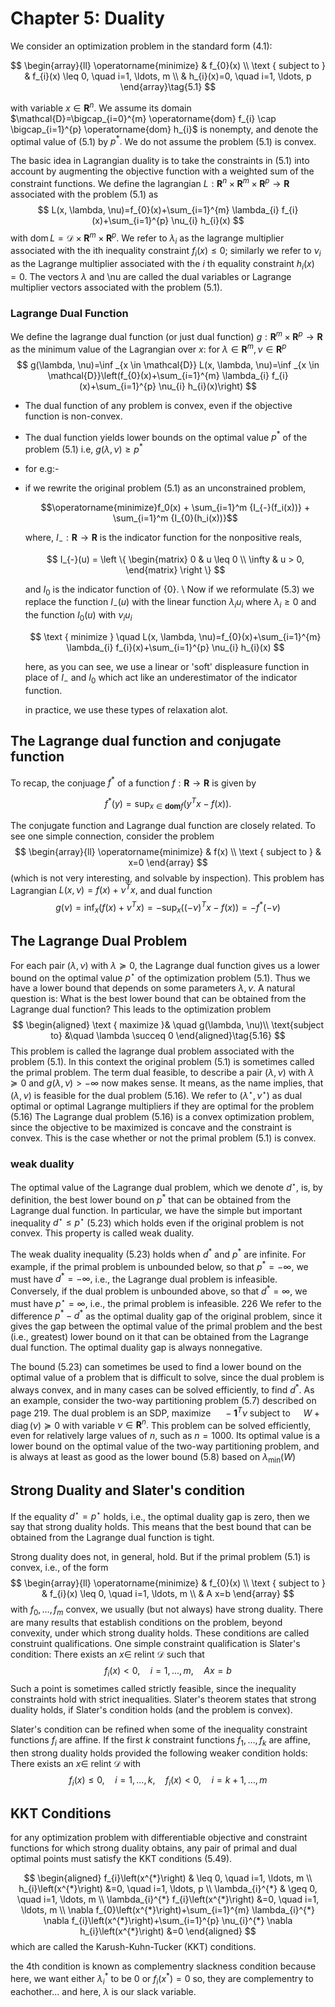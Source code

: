 # Chapter 5: Duality

We consider an optimization problem in the standard form (4.1):

$$
\begin{array}{ll}
\operatorname{minimize} & f_{0}(x) \\
\text { subject to } & f_{i}(x) \leq 0, \quad i=1, \ldots, m \\
& h_{i}(x)=0, \quad i=1, \ldots, p
\end{array}\tag{5.1}
$$

with variable $x \in \mathbf{R}^{n} .$ We assume its domain $\mathcal{D}=\bigcap_{i=0}^{m} \operatorname{dom} f_{i} \cap \bigcap_{i=1}^{p} \operatorname{dom} h_{i}$
is nonempty, and denote the optimal value of (5.1) by $p^{*} .$ We do not assume the problem (5.1) is convex.

The basic idea in Lagrangian duality is to take the constraints in (5.1) into account by augmenting the objective function with a weighted sum of the constraint functions. We define the lagrangian $L: \mathbf{R}^{n} \times \mathbf{R}^{m} \times \mathbf{R}^{p} \rightarrow \mathbf{R}$ associated with the problem (5.1) as
$$
L(x, \lambda, \nu)=f_{0}(x)+\sum_{i=1}^{m} \lambda_{i} f_{i}(x)+\sum_{i=1}^{p} \nu_{i} h_{i}(x)
$$
with $\operatorname{dom} L=\mathcal{D} \times \mathbf{R}^{m} \times \mathbf{R}^{p} .$ We refer to $\lambda_{i}$ as the lagrange multiplier associated with the ith inequality constraint $f_{i}(x) \leq 0 ;$ similarly we refer to $\nu_{i}$ as the Lagrange multiplier associated with the $i$ th equality constraint $h_{i}(x)=0 .$ The vectors $\lambda$ and \nu are called the dual variables or Lagrange multiplier vectors associated with the problem (5.1).


### Lagrange Dual Function

We define the lagrange dual function (or just dual function) $g: \mathbf{R}^{m} \times \mathbf{R}^{p} \rightarrow \mathbf{R}$ as the minimum value of the Lagrangian over $x:$ for $\lambda \in \mathbf{R}^{m}, \nu \in \mathbf{R}^{p}$
$$
g(\lambda, \nu)=\inf _{x \in \mathcal{D}} L(x, \lambda, \nu)=\inf _{x \in \mathcal{D}}\left(f_{0}(x)+\sum_{i=1}^{m} \lambda_{i} f_{i}(x)+\sum_{i=1}^{p} \nu_{i} h_{i}(x)\right)
$$


* The dual function of any problem is convex, even if the objective function is non-convex.
* The dual function yields lower bounds on the optimal value $p^*$ of the problem (5.1) i.e, $g(\lambda, \nu) \geq p^*$
* for e.g:-
* 
    if we rewrite the original problem (5.1) as an unconstrained problem,

    $$\operatorname{minimize}f_0(x) + \sum_{i=1}^m {I_{-}(f_i(x))} + \sum_{i=1}^m {I_{0}(h_i(x))}$$

    where, $I_{-} : \mathbf{R} \rightarrow \mathbf{R}$ is the indicator function for the nonpositive reals,

    $$
    I_{-}(u) = \left \{
    \begin{matrix}
    0 & u \leq 0 \\
    \infty & u > 0, 
    \end{matrix}
    \right \}
    $$

    and $I_0$ is the indicator function of {0}. \\
    Now if we reformulate (5.3) we replace the function $I_{-}(u)$ with the linear function $\lambda_i u_i$ where $\lambda_i \geq 0$ and the function $I_0(u)$ with $\nu_iu_i$

    $$
    \text { minimize } \quad L(x, \lambda, \nu)=f_{0}(x)+\sum_{i=1}^{m} \lambda_{i} f_{i}(x)+\sum_{i=1}^{p} \nu_{i} h_{i}(x)
    $$

    here, as you can see, we use a linear or 'soft' displeasure function in place of $I_{-}$ and $I_0$ which act like an underestimator of the indicator function.

    in practice, we use these types of relaxation alot.

## The Lagrange dual function and conjugate function

To recap, the conjuage $f^*$ of a function $f: \mathbf{R} \rightarrow \mathbf{R}$
 is given by 

$$
f^*(y) = \sup_{x \in \mathbf{dom}f} (y^Tx - f(x)).
$$

The conjugate function and Lagrange dual function are closely related. To see one simple connection, consider the problem
$$
\begin{array}{ll}
\operatorname{minimize} & f(x) \\
\text { subject to } & x=0
\end{array}
$$
(which is not very interesting, and solvable by inspection). This problem has Lagrangian $L(x, \nu)=f(x)+\nu^{T} x,$ and dual function
$$
g(\nu)=\inf _{x}\left(f(x)+\nu^{T} x\right)=-\sup _{x}\left((-\nu)^{T} x-f(x)\right)=-f^{*}(-\nu)
$$

## The Lagrange Dual Problem

For each pair $(\lambda, \nu)$ with $\lambda \succeq 0$, the Lagrange dual function gives us a lower bound on the optimal value $p^{\star}$ of the optimization problem (5.1). Thus we have a lower bound that depends on some parameters $\lambda, \nu .$ A natural question is: What is the best lower bound that can be obtained from the Lagrange dual function? This leads to the optimization problem
$$
\begin{aligned}
\text { maximize }& \quad g(\lambda, \nu)\\
\text{subject to} &\quad \lambda \succeq 0
\end{aligned}\tag{5.16}
$$
This problem is called the lagrange dual problem associated with the problem (5.1). In this context the original problem (5.1) is sometimes called the primal problem. The term dual feasible, to describe a pair $(\lambda, \nu)$ with $\lambda \succeq 0$ and $g(\lambda, \nu)>-\infty$ now makes sense. It means, as the name implies, that $(\lambda, \nu)$ is feasible for the dual problem (5.16). We refer to $\left(\lambda^{\star}, \nu^{\star}\right)$ as dual optimal or optimal Lagrange multipliers
if they are optimal for the problem (5.16) The Lagrange dual problem (5.16) is a convex optimization problem, since the objective to be maximized is concave and the constraint is convex. This is the case whether or not the primal problem (5.1) is convex.

### weak duality
The optimal value of the Lagrange dual problem, which we denote $d^{\star}$, is, by definition, the best lower bound on $p^{*}$ that can be obtained from the Lagrange dual function. In particular, we have the simple but important inequality
$d^{\star} \leq p^{\star}$
(5.23)
which holds even if the original problem is not convex. This property is called weak duality.

The weak duality inequality (5.23) holds when $d^{*}$ and $p^{*}$ are infinite. For example, if the primal problem is unbounded below, so that $p^{*}=-\infty,$ we must have $d^{*}=-\infty,$ i.e., the Lagrange dual problem is infeasible. Conversely, if the dual problem is unbounded above, so that $d^{*}=\infty,$ we must have $p^{\star}=\infty,$ i.e., the primal problem is infeasible.
226
We refer to the difference $p^{*}-d^{*}$ as the optimal duality gap of the original problem, since it gives the gap between the optimal value of the primal problem and the best (i.e., greatest) lower bound on it that can be obtained from the Lagrange dual function. The optimal duality gap is always nonnegative.

The bound (5.23) can sometimes be used to find a lower bound on the optimal value of a problem that is difficult to solve, since the dual problem is always convex, and in many cases can be solved efficiently, to find $d^{*}$. As an example, consider the two-way partitioning problem (5.7) described on page 219. The dual problem
is an SDP, maximize $\quad-\mathbf{1}^{T} \nu$
subject to $\quad W+\operatorname{diag}(\nu) \succeq 0$
with variable $\nu \in \mathbf{R}^{n} .$ This problem can be solved efficiently, even for relatively large values of $n,$ such as $n=1000 .$ Its optimal value is a lower bound on the optimal value of the two-way partitioning problem, and is always at least as good as the lower bound (5.8) based on $\lambda_{\min }(W)$

## Strong Duality and Slater's condition

If the equality
$d^{\star}=p^{\star}$
holds, i.e., the optimal duality gap is zero, then we say that strong duality holds. This means that the best bound that can be obtained from the Lagrange dual function is tight.

Strong duality does not, in general, hold. But if the primal problem (5.1) is convex, i.e., of the form
$$
\begin{array}{ll}
\operatorname{minimize} & f_{0}(x) \\
\text { subject to } & f_{i}(x) \leq 0, \quad i=1, \ldots, m \\
& A x=b
\end{array}
$$
with $f_{0}, \ldots, f_{m}$ convex, we usually (but not always) have strong duality. There are many results that establish conditions on the problem, beyond convexity, under which strong duality holds. These conditions are called construint qualifications. One simple constraint qualification is Slater's condition: There exists an $x \in$ relint $\mathcal{D}$ such that
$$
f_{i}(x)<0, \quad i=1, \ldots, m, \quad A x=b
$$
Such a point is sometimes called strictly feasible, since the inequality constraints hold with strict inequalities. Slater's theorem states that strong duality holds, if Slater's condition holds (and the problem is convex).

Slater's condition can be refined when some of the inequality constraint functions $f_{i}$ are affine. If the first $k$ constraint functions $f_{1}, \ldots, f_{k}$ are affine, then strong duality holds provided the following weaker condition holds: There exists an $x \in$ relint $\mathcal{D}$ with
$$
f_{i}(x) \leq 0, \quad i=1, \ldots, k, \quad f_{i}(x)<0, \quad i=k+1, \ldots, m
$$


## KKT Conditions


<!-- KKT conditions for nonconvex problems
As above, let $x^{*}$ and $\left(\lambda^{*}, \nu^{*}\right)$ be any primal and dual optimal points with zero duality gap. since $x^{*}$ minimizes $L\left(x, \lambda^{*}, \nu^{*}\right)$ over $x,$ it follows that its gradient must vanish at $x^{*},$ i.e.,
$$
\nabla f_{0}\left(x^{*}\right)+\sum_{i=1}^{m} \lambda_{i}^{*} \nabla f_{i}\left(x^{*}\right)+\sum_{i=1}^{p} \nu_{i}^{*} \nabla h_{i}\left(x^{*}\right)=0
$$ -->

for any optimization problem with differentiable objective and constraint functions for which strong duality obtains, any pair of primal and dual optimal points must satisfy the KKT conditions (5.49).


$$
\begin{aligned}
f_{i}\left(x^{*}\right) & \leq 0, \quad i=1, \ldots, m \\
h_{i}\left(x^{*}\right) &=0, \quad i=1, \ldots, p \\
\lambda_{i}^{*} & \geq 0, \quad i=1, \ldots, m \\
\lambda_{i}^{*} f_{i}\left(x^{*}\right) &=0, \quad i=1, \ldots, m \\
\nabla f_{0}\left(x^{*}\right)+\sum_{i=1}^{m} \lambda_{i}^{*} \nabla f_{i}\left(x^{*}\right)+\sum_{i=1}^{p} \nu_{i}^{*} \nabla h_{i}\left(x^{*}\right) &=0
\end{aligned}
$$
which are called the Karush-Kuhn-Tucker (KKT) conditions. 

the 4th condition is known as complementry slackness condition because here, we want either $\lambda_i^*$ to be 0 or $f_i(x^*) = 0$ so, they are complementry to eachother... and here, $\lambda$ is our slack variable.